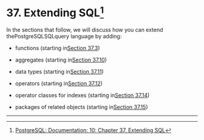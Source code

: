 # 37. Extending SQL[^1]

In the sections that follow, we will discuss how you can extend thePostgreSQLSQLquery language by adding:

* functions \(starting in[Section 37.3](https://www.postgresql.org/docs/10/static/xfunc.html)\)

* aggregates \(starting in[Section 37.10](https://www.postgresql.org/docs/10/static/xaggr.html)\)

* data types \(starting in[Section 37.11](https://www.postgresql.org/docs/10/static/xtypes.html)\)

* operators \(starting in[Section 37.12](https://www.postgresql.org/docs/10/static/xoper.html)\)

* operator classes for indexes \(starting in[Section 37.14](https://www.postgresql.org/docs/10/static/xindex.html)\)

* packages of related objects \(starting in[Section 37.15](https://www.postgresql.org/docs/10/static/extend-extensions.html)\)

---



[^1]:  [PostgreSQL: Documentation: 10: Chapter 37. Extending SQL](https://www.postgresql.org/docs/10/static/extend.html)


